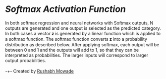# ***Softmax Activation Function***
In both softmax regression and neural networks with Softmax outputs, N outputs are generated and one output is selected as the predicted category. In both cases a vector  𝐳
  is generated by a linear function which is applied to a softmax function. The softmax function converts  𝐳
  into a probability distribution as described below. After applying softmax, each output will be between 0 and 1 and the outputs will add to 1, so that they can be interpreted as probabilities. The larger inputs will correspond to larger output probabilities.
  <br><br> -+- Created by [Rushabh Mowade](https://github.com/RushabhMowade) 
  
